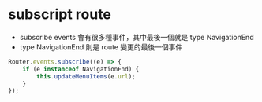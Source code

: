 # subscript route

- subscribe events 會有很多種事件，其中最後一個就是 type NavigationEnd
- type NavigationEnd 則是 route 變更的最後一個事件

```ts
Router.events.subscribe((e) => {
    if (e instanceof NavigationEnd) {
        this.updateMenuItems(e.url);
    }
});
```